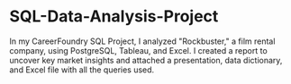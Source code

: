 # SQL-Data-Analysis-Project
In my CareerFoundry SQL Project, I analyzed "Rockbuster," a film rental company, using PostgreSQL, Tableau, and Excel. I created a report to uncover key market insights and attached a presentation, data dictionary, and Excel file with all the queries used.
